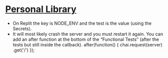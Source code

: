 # [Personal Library](https://www.freecodecamp.org/learn/quality-assurance/quality-assurance-projects/personal-library)
- On Replit the key is NODE_ENV and the test is the value (using the Secrets).
- It will most likely crash the server and you must restart it again. You can add an after function at the bottom of the “Functional Tests” (after the tests but still inside the callback).
after(function() {
chai.request(server)
.get('/')
});



